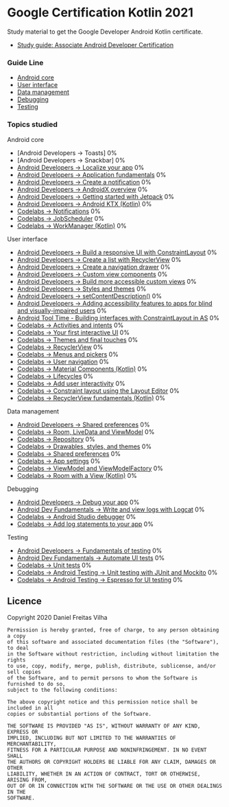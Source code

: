 # Google Certification Kotlin 2021
Study material to get the Google Developer Android Kotlin certificate.
- [Study guide: Associate Android Developer Certification](https://developers.google.com/certification/associate-android-developer/study-guide/)

### Guide Line
- [Android core](https://developers.google.com/certification/associate-android-developer/study-guide/android-core)
- [User interface](https://developers.google.com/certification/associate-android-developer/study-guide/user-interface)
- [Data management](https://developers.google.com/certification/associate-android-developer/study-guide/data-management)
- [Debugging](https://developers.google.com/certification/associate-android-developer/study-guide/debugging)
- [Testing](https://developers.google.com/certification/associate-android-developer/study-guide/testing)

### Topics studied
Android core
- [Android Developers -> Toasts] 0%
- [Android Developers -> Snackbar] 0%
- [Android Developers -> Localize your app]() 0%
- [Android Developers -> Application fundamentals]() 0%
- [Android Developers -> Create a notification]() 0%
- [Android Developers -> AndroidX overview]() 0%
- [Android Developers -> Getting started with Jetpack]() 0%
- [Android Developers -> Android KTX (Kotlin)]() 0%
- [Codelabs -> Notifications]() 0%
- [Codelabs -> JobScheduler]() 0%
- [Codelabs -> WorkManager (Kotlin)]() 0%

User interface
- [Android Developers -> Build a responsive UI with ConstraintLayout]() 0%
- [Android Developers -> Create a list with RecyclerView]() 0%
- [Android Developers -> Create a navigation drawer]() 0%
- [Android Developers -> Custom view components]() 0%
- [Android Developers -> Build more accessible custom views]() 0%
- [Android Developers -> Styles and themes]() 0%
- [Android Developers -> setContentDescription()]() 0%
- [Android Developers -> Adding accessibility features to apps for blind and visually-impaired users]() 0%
- [Android Tool Time - Building interfaces with ConstraintLayout in AS]() 0%
- [Codelabs -> Activities and intents]() 0%
- [Codelabs -> Your first interactive UI]() 0%
- [Codelabs -> Themes and final touches]() 0%
- [Codelabs -> RecyclerView]() 0%
- [Codelabs -> Menus and pickers]() 0%
- [Codelabs -> User navigation]() 0%
- [Codelabs -> Material Components (Kotlin)]() 0%
- [Codelabs -> Lifecycles]() 0%
- [Codelabs -> Add user interactivity]() 0%
- [Codelabs -> Constraint layout using the Layout Editor]() 0%
- [Codelabs -> RecyclerView fundamentals (Kotlin)]() 0%

Data management
- [Android Developers -> Shared preferences]() 0%
- [Codelabs -> Room, LiveData and ViewModel]() 0%
- [Codelabs -> Repository]() 0%
- [Codelabs -> Drawables, styles, and themes]() 0%
- [Codelabs -> Shared preferences]() 0%
- [Codelabs -> App settings]() 0%
- [Codelabs -> ViewModel and ViewModelFactory]() 0%
- [Codelabs -> Room with a View (Kotlin)]() 0%

Debugging
- [Android Developers -> Debug your app]() 0%
- [Android Dev Fundamentals -> Write and view logs with Logcat]() 0%
- [Codelabs -> Android Studio debugger]() 0%
- [Codelabs -> Add log statements to your app]() 0%

Testing
- [Android Developers -> Fundamentals of testing]() 0%
- [Android Dev Fundamentals -> Automate UI tests]() 0%
- [Codelabs -> Unit tests]() 0%
- [Codelabs -> Android Testing -> Unit testing with JUnit and Mockito]() 0%
- [Codelabs -> Android Testing -> Espresso for UI testing]() 0%

## Licence
Copyright 2020 Daniel Freitas Vilha
```
Permission is hereby granted, free of charge, to any person obtaining a copy
of this software and associated documentation files (the "Software"), to deal
in the Software without restriction, including without limitation the rights
to use, copy, modify, merge, publish, distribute, sublicense, and/or sell copies
of the Software, and to permit persons to whom the Software is furnished to do so,
subject to the following conditions:

The above copyright notice and this permission notice shall be included in all
copies or substantial portions of the Software.

THE SOFTWARE IS PROVIDED "AS IS", WITHOUT WARRANTY OF ANY KIND, EXPRESS OR
IMPLIED, INCLUDING BUT NOT LIMITED TO THE WARRANTIES OF MERCHANTABILITY,
FITNESS FOR A PARTICULAR PURPOSE AND NONINFRINGEMENT. IN NO EVENT SHALL
THE AUTHORS OR COPYRIGHT HOLDERS BE LIABLE FOR ANY CLAIM, DAMAGES OR OTHER
LIABILITY, WHETHER IN AN ACTION OF CONTRACT, TORT OR OTHERWISE, ARISING FROM,
OUT OF OR IN CONNECTION WITH THE SOFTWARE OR THE USE OR OTHER DEALINGS IN THE
SOFTWARE.
```
